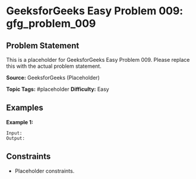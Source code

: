 # GeeksforGeeks Easy Problem 009: gfg_problem_009

## Problem Statement

This is a placeholder for GeeksforGeeks Easy Problem 009.
Please replace this with the actual problem statement.

**Source:** GeeksforGeeks (Placeholder)

**Topic Tags:** #placeholder
**Difficulty:** Easy

## Examples

**Example 1:**

```
Input:
Output:
```

## Constraints

- Placeholder constraints.
